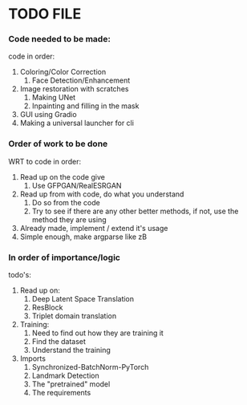 # TODO FILE

</hr>

### Code needed to be made:

code in order:

1. Coloring/Color Correction
   1. Face Detection/Enhancement
2. Image restoration with scratches
   1. Making UNet
   2. Inpainting and filling in the mask
3. GUI using Gradio
4. Making a universal launcher for cli

</hr>

### Order of work to be done

WRT to code in order:

1. Read up on the code give
   1. Use GFPGAN/RealESRGAN
2. Read up from with code, do what you understand
   1. Do so from the code
   2. Try to see if there are any other better methods, if not, use the method they are using
3. Already made, implement / extend it's usage
4. Simple enough, make argparse like zB

</hr>

### In order of importance/logic

todo's:

1. Read up on:
   1. Deep Latent Space Translation
   2. ResBlock
   3. Triplet domain translation
2. Training:
   1. Need to find out how they are training it
   2. Find the dataset
   3. Understand the training
3. Imports
   1. Synchronized-BatchNorm-PyTorch
   2. Landmark Detection
   3. The "pretrained" model
   4. The requirements
